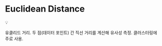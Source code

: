 # Euclidean Distance

<aside>
💡

유클리드 거리.
두 점(데이터 포인트)  간 직선 거리를 계산해 유사성 측정.
클러스터링에 주로 사용.

</aside>